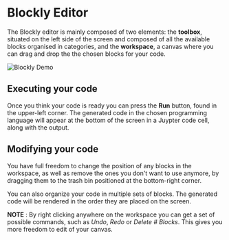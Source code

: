 # Blockly Editor

The Blockly editor is mainly composed of two elements: the **toolbox**, situated on the left side of the screen and composed of all the available blocks organised in categories, and the **workspace**, a canvas where you can drag and drop the the chosen blocks for your code.

![Blockly Demo](_static/shortBlocklyDemo.gif)

## Executing your code

Once you think your code is ready you can press the **Run** button, found in the upper-left corner. The generated code in the chosen programming language will appear at the bottom of the screen in a Juypter code cell, along with the output.

## Modifying your code

You have full freedom to change the position of any blocks in the workspace, as well as remove the ones you don't want to use anymore, by dragging them to the trash bin positioned at the bottom-right corner.

You can also organize your code in multiple sets of blocks. The generated code will be rendered in the order they are placed on the screen.

**NOTE** : By right clicking anywhere on the workspace you can get a set of possible commands, such as _Undo_, _Redo_ or _Delete # Blocks_. This gives you more freedom to edit of your canvas.
